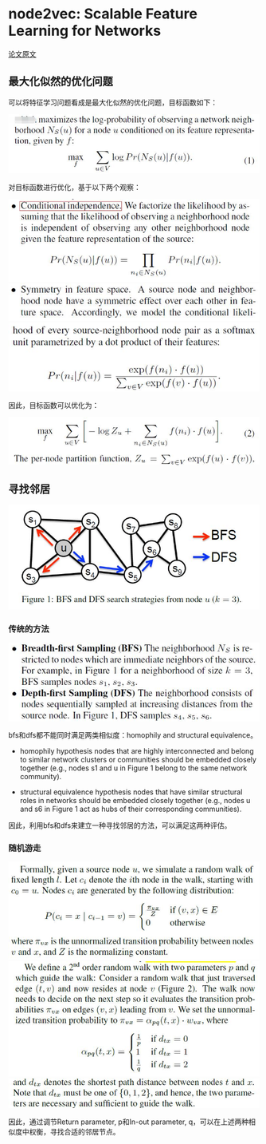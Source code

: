 # node2vec: Scalable Feature Learning for Networks

[论文原文]()

## 最大化似然的优化问题

可以将特征学习问题看成是最大化似然的优化问题，目标函数如下：

![](res/21.jpg)

对目标函数进行优化，基于以下两个观察：

![](res/22.jpg)
![](res/23.jpg)
![](res/24.jpg)

因此，目标函数可以优化为：

![](res/25.jpg)

## 寻找邻居

![](res/26.jpg)

### 传统的方法

![](res/27.jpg)

bfs和dfs都不能同时满足两类相似度：homophily and structural
equivalence。

- homophily hypothesis nodes that are highly interconnected and belong to similar network clusters
or communities should be embedded closely together (e.g.,
nodes s1 and u in Figure 1 belong to the same network community).

- structural equivalence hypothesis nodes that have similar structural roles in networks should be embedded
closely together (e.g., nodes u and s6 in Figure 1 act as
hubs of their corresponding communities).

因此，利用bfs和dfs来建立一种寻找邻居的方法，可以满足这两种评估。

### 随机游走

![](res/28.jpg)
![](res/29.jpg)
![](res/30.jpg)

因此，通过调节Return parameter, p和In-out parameter, q，可以在上述两种相似度中权衡，寻找合适的邻居节点。





